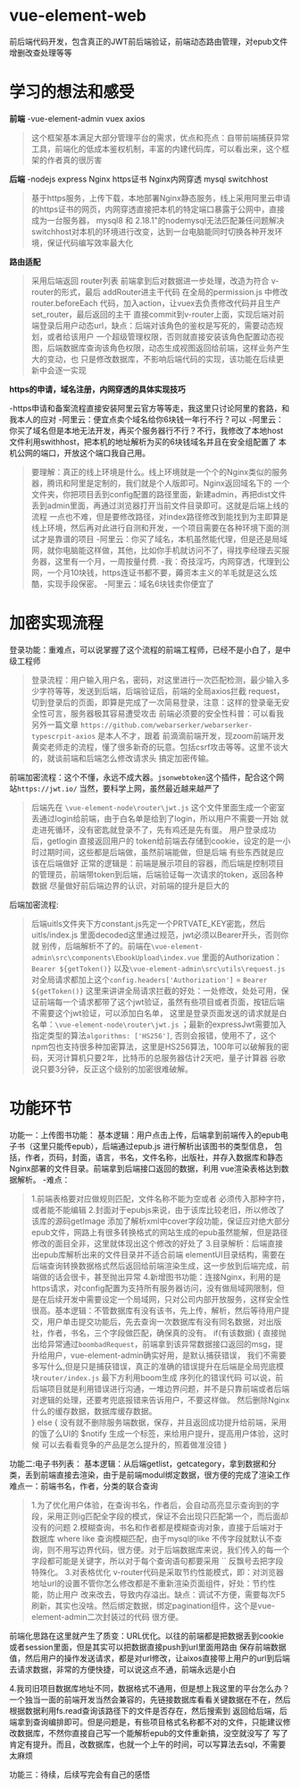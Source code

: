 # vue-element-web
前后端代码开发，包含真正的JWT前后端验证，前端动态路由管理，对epub文件增删改查处理等等
# 学习的想法和感受
**前端**
-vue-element-admin vuex axios
> 这个框架基本满足大部分管理平台的需求，优点和亮点：自带前端捕获异常工具，前端化的低成本鉴权机制，丰富的内建代码库，可以看出来，这个框架的作者真的很厉害

**后端**
-nodejs express Nginx https证书 Nginx内网穿透 mysql switchhost
> 基于https服务，上传下载，本地部署Nginx静态服务，线上采用阿里云申请的https证书的网页，内网穿透直接把本机的特定端口暴露于公网中，直接成为一台服务器，
> mysql8 和 2.18.1"的nodemysql无法匹配兼任问题解决
> switchhost对本机的环境进行改变，达到一台电脑能同时切换各种开发环境，保证代码编写效率最大化

**路由适配**
> 采用后端返回 router列表 前端拿到后对数据进一步处理，改造为符合 v-router的形式，最后 addRouter进主干代码
> 在全局的permission.js 中修改 router.beforeEach 代码，加入action，让vuex去负责修改代码并且生产set_router，最后返回的主干
> 直接commit到v-router上面，实现后端对前端登录后用户动态url，缺点：后端对该角色的鉴权是写死的，需要动态规划，或者给该用户
> 一个超级管理权限，否则就直接安装该角色配置动态视图，后端数据库查询该角色权限，动态生成视图返回给前端，这样业务产生大的变动，也
> 只是修改数据库，不影响后端代码的实现，该功能在后续更新中会逐一实现

**https的申请，域名注册，内网穿透的具体实现技巧**

-https申请和备案流程直接安装阿里云官方等等走，我这里只讨论阿里的套路，和我本人的应对
-阿里云：便宜点卖个域名给你6块钱一年行不行？可以
-阿里云：你买了域名但是本地无法开发，再买个服务器行不行？不行，我修改了本地host文件利用swithhost，把本机的地址解析为买的6块钱域名并且在安全组配置了 本机公网的端口，开放这个端口我自己用。
> 要理解：真正的线上环境是什么。线上环境就是一个个的Nginx类似的服务器，腾讯和阿里是定制的，我们就是个人版即可。Nginx返回域名下的
> 一个文件夹，你把项目丢到config配置的路径里面，新建admin，再把dist文件丢到admin里面，再通过浏览器打开当前文件目录即可。这就是后端上线的流程
> 一点也不难，但是要修改路径，对index路径修改到能找到为主即算是线上环境，然后再对此进行自测和开发，一个项目需要在各种环境下面的测试才是靠谱的项目
-阿里云：你买了域名，本机虽然能代理，但是还是局域网，就你电脑能这样做，其他，比如你手机就访问不了，得找李经理去买服务器，这里有一个月，一周按量付费.
-我：奇技淫巧，内网穿透，代理到公网，一个月10块钱，https连证书都不要，薅资本主义的羊毛就是这么炫酷，实现手段保密。
-阿里云：域名6块钱卖你便宜了

# 加密实现流程
登录功能：重难点，可以说掌握了这个流程的前端工程师，已经不是小白了，是中级工程师
> 登录流程：用户输入用户名，密码，对这里进行一次匹配检测，最少输入多少字符等等，发送到后端，后端验证后，前端的全局axios拦截
> request，切到登录后的页面，即算是完成了一次简易登录，注意：这样的登录毫无安全性可言，服务器极其容易遭受攻击
> 前端必须要的安全性科普：可以看我另外一篇文章 `https://github.com/webarserker/webarserker-typescrpit-axios` 是本人不才，跟着
> 前滴滴前端开发，现zoom前端开发黄奕老师走的流程，懂了很多新奇的玩意。包括csrf攻击等等。这里不谈大的，就谈前端和后端怎么修改请求头
> 搞定加密传输。

前端加密流程：这个不懂，永远不成大器。`jsonwebtoken`这个插件，配合这个网站`https://jwt.io/` 当然，要科学上网，虽然最近越来越严了

> 后端先在 `\vue-element-node\router\jwt.js` 这个文件里面生成一个密室丢通过login给前端，由于白名单是给到了login，所以用户不需要一开始
> 就走进死循环，没有密匙就登录不了，先有鸡还是先有蛋。
> 用户登录成功后，getlogin 直接返回用户的 token给前端去存储到cookie，设定的是一小时过期时间，这些都是后端做，虽然前端能做，但是后端
> 有些东西就是应该在后端做好
> 正常的逻辑是：前端是展示项目的容器，而后端是控制项目的管理员，前端带token到后端，后端验证每一次请求的token，返回各种数据
> 尽量做好前后端边界的认识，对前端的提升是巨大的

后端加密流程:

> 后端uitls文件夹下方constant.js先定一个PRTVATE_KEY密匙，然后uitls/index.js 里面decoded这里通过规范，jwt必须以Bearer开头，否则你就
> 别传，后端解析不了的。前端在`\vue-element-admin\src\components\EbookUpload\index.vue` 里面的Authorization：`Bearer ${getToken()}`
> 以及`\vue-element-admin\src\utils\request.js` 对全局请求都加上这个`config.headers['Authorization']` = `Bearer ${getToken()}` 
> 这里来讲讲全局请求拦截的好处：一处修改，处处可用，保证前端每一个请求都带了这个jwt验证，虽然有些项目或者页面，按钮后端不需要这个jwt验证，可以添加白名单，
> 这里是登录页面发送的请求就是白名单：`\vue-element-node\router\jwt.js` ；最新的expressJwt需要加入指定类型的算法`algorithms: ['HS256']`,
> 否则会报错，使用不了，这个npm包也支持很多种加密算法，这里是HS256算法，100年可以破解我的密码，天河计算机只要2年，比特币的总服务器估计2天吧，量子计算器
> 谷歌说只要3分钟，反正这个级别的加密很难破解。
	
# 功能环节

功能一：上传图书功能：
基本逻辑：用户点击上传，后端拿到前端传入的epub电子书（这里只能传epub），后端通过epub.js 进行解析出该图书的类型信息，
包括，作者，页码，封面，语言，书名，文件名称，出版社，并存入数据库和静态Nginx部署的文件目录。前端拿到后端接口返回的数据，利用
vue渲染表格达到数据解析。
-难点：
> 1.前端表格要对应做规则匹配，文件名称不能为空或者 必须传入那种字符，或者能不能编辑
> 2.封面对于epubjs来说，由于该库比较老旧，所以修改了该库的源码getImage 添加了解析xml中cover字段功能，保证应对绝大部分epub文件，网路上有很多转换格式的网站生成的epub虽然能解，但是路径修改的面目全非，这里就体现出这个修改的好处了
> 3.目录解析：后端直接出epub库解析出来的文件目录并不适合前端 elementUI目录结构，需要在后端查询转换数据格式然后返回给前端渲染生成，这一步放到后端完成，前端做的话会很卡，甚至抛出异常
> 4.新增图书功能：连接Nginx，利用的是https请求，对config配置为支持所有服务器访问，没有做局域网限制，但是在后续开发中需要设定一个局域网，只对公司内部开放服务，这样安全性很高。基本逻辑：不管数据库有没有该书，先上传，解析，然后等待用户提交，用户单击提交功能后，先去查询一次数据库有没有同名数据，对出版社，作者，书名，三个字段做匹配，确保真的没有。
	if(有该数据) { 
		直接抛出给异常通过`boombadRequest`，前端拿到该异常数据接口返回的msg，提升给用户，vue-element-admin确实好用，是默认捕获错误，
		我们不需要多写什么,但是只是捕获错误，真正的准确的错误提升在后端是全局兜底模块`router/index.js` 最下方利用boom生成 序列化的错误代码
		可以说，前后端项目就是利用错误进行沟通，一堆边界问题，并不是只靠前端或者后端对逻辑的处理，还要考兜底报错来告诉用户，不要这样做。
		然后删除Nginx什么的缓存数据，数据库缓存数据。	
	} else {
		没有就不删除服务端数据，保存，并且返回成功提升给前端，采用的饿了么UI的 $notify 生成一个标签，来给用户提升，提高用户体验，这时候
		可以去看看竞争的产品是怎么提升的，照着做准没错
	}
		

功能二:电子书列表：
基本逻辑：从后端getlist，getcategory，拿到数据和分类，丢到前端直接去渲染，由于是前端modul绑定数据，很方便的完成了渲染工作
难点一：前端书名，作者，分类的联合查询
> 1.为了优化用户体验，在查询书名，作者后，会自动高亮显示查询到的字段，采用正则ig匹配全字段的模式，保证不会出现只匹配第一个，而后面却没有的问题
> 2.模糊查询，书名和作者都是模糊查询对象，直接于后端对于数据库 where like 查询模糊匹配，由于mysql的like 不传字段就默认不查询，则不用写边界代码，很方便。对于后端数据库来说，我们传入的每一个字段都可能是关键字，所以对于每个查询语句都要采用 `` 反飘号去把字段特殊化。
> 3.对表格优化
v-router代码是采取节约性能模式，即：对浏览器地址url的设置不管你怎么修改都是不重新渲染页面组件，好处：节约性能，防止用户
改来改去，导致内存溢出。缺点：调试不方便，需要每次F5刷新，其实也没啥。然后绑定数据，绑定pagination组件，这个是vue-element-admin二次封装过的代码
很方便。

前端化思路在这里就产生了质变：URL优化。以往的前端都是把数据丢到cookie或者session里面，但是其实可以把数据直接push到url里面用路由
保存前端数据值，然后用户的操作发送请求，都是对url修改，让aixos直接带上用户的url到后端去请求数据，非常的方便快捷，可以说这点不通，前端永远是小白
		
4.我司旧项目数据库地址不同，数据格式不通用，但是想上我这里的平台怎么办？
一个独当一面的前端开发当然会兼容的，先链接数据库看看关键数据在不在，然后根据数据利用fs.read查询该路径下的文件是否存在，然后搜索到
返回给后端，后端拿到查询编排即可。但是问题是，有些项目格式名称都不对的文件，只能建议修改数据库，不然你直接自己写一个能解析epub的文件重新搞，没空就没写了
写了肯定有提升。而且，改数据库，也就一个上午的时间，可以写算法去sql，不需要太麻烦
	
功能三：待续，后续写完会有自己的感悟